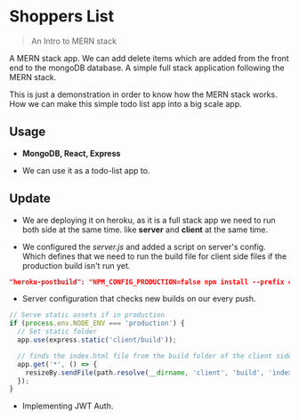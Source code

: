 # Shoppers List
> An Intro to MERN stack

A MERN stack app. We can add delete items which are added from the front end to the mongoDB database. A simple full stack application following the MERN stack. 

This is just a demonstration in order to know how the MERN stack works. How we can make this simple todo list app into a big scale app. 

## Usage 

- **MongoDB, React, Express**

- We can use it as a todo-list app to. 

## Update

- We are deploying it on heroku, as it is a full stack app we need to run both side at the same time. like **server** and **client** at the same time. 

- We configured the _server.js_ and added a script on server's config. Which defines that we need to run the build file for client side files if the production build isn't run yet. 

```json
"heroku-postbuild": "NPM_CONFIG_PRODUCTION=false npm install --prefix client && npm run build --prefix client"
```

- Server configuration that checks new builds on our every push. 

```js
// Serve static assets if in production
if (process.env.NODE_ENV === 'production') {
  // Set static folder
  app.use(express.static('client/build'));

  // finds the index.html file from the build folder of the client side. 
  app.get('*', () => {
    resizeBy.sendFile(path.resolve(__dirname, 'client', 'build', 'index.html'));
  });
}
```

- Implementing JWT Auth.